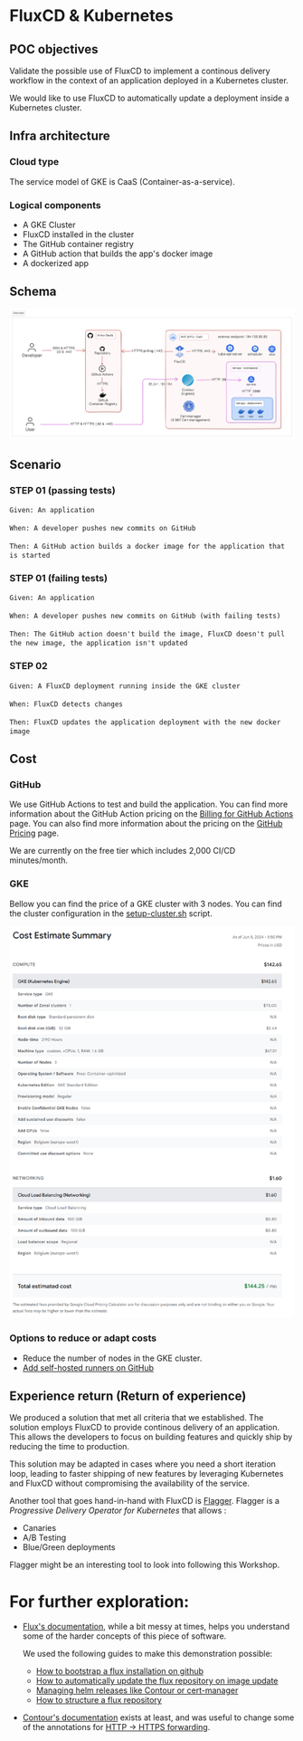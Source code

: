 # FluxCD & Kubernetes

## POC objectives

Validate the possible use of FluxCD to implement a continous delivery workflow in the context of an application deployed in a Kubernetes cluster.

We would like to use FluxCD to automatically update a deployment inside a Kubernetes cluster.

## Infra architecture

### Cloud type

The service model of GKE is CaaS (Container-as-a-service).

### Logical components

- A GKE Cluster
- FluxCD installed in the cluster
- The GitHub container registry
- A GitHub action that builds the app's docker image
- A dockerized app

## Schema

![Schema](./_images/schema.png)

## Scenario

### STEP 01 (passing tests)

```
Given: An application

When: A developer pushes new commits on GitHub

Then: A GitHub action builds a docker image for the application that is started
```

### STEP 01 (failing tests)

```
Given: An application

When: A developer pushes new commits on GitHub (with failing tests)

Then: The GitHub action doesn't build the image, FluxCD doesn't pull the new image, the application isn't updated
```

### STEP 02

```
Given: A FluxCD deployment running inside the GKE cluster

When: FluxCD detects changes

Then: FluxCD updates the application deployment with the new docker image
```

## Cost

### GitHub

We use GitHub Actions to test and build the application. You can find more information about the GitHub Action pricing on the [Billing for GitHub Actions](https://docs.github.com/en/billing/managing-billing-for-github-actions/about-billing-for-github-actions) page. You can also find more information about the pricing on the [GitHub Pricing](https://github.com/pricing) page.

We are currently on the free tier which includes 2,000 CI/CD minutes/month.

### GKE

Bellow you can find the price of a GKE cluster with 3 nodes. You can find the cluster configuration in the [setup-cluster.sh](./scripts/setup-cluster.sh) script.

![GKE Cost Estimate Summary](./_images/gke_cost_estimate.png)

### Options to reduce or adapt costs

- Reduce the number of nodes in the GKE cluster.
- [Add self-hosted runners on GitHub](https://docs.github.com/en/actions/hosting-your-own-runners/managing-self-hosted-runners/about-self-hosted-runners)

## Experience return (Return of experience)

We produced a solution that met all criteria that we established. The solution employs FluxCD to provide continous delivery of an application. This allows the developers to focus on building features and quickly ship by reducing the time to production.

This solution may be adapted in cases where you need a short iteration loop, leading to faster shipping of new features by leveraging Kubernetes and FluxCD without compromising the availability of the service.

Another tool that goes hand-in-hand with FluxCD is [Flagger](https://flagger.app/). Flagger is a _Progressive Delivery Operator for Kubernetes_ that allows :

- Canaries
- A/B Testing
- Blue/Green deployments

Flagger might be an interesting tool to look into following this Workshop.


# For further exploration:
- [Flux's documentation](https://fluxcd.io/flux/), while a bit messy at times, helps you understand some of the harder concepts of this piece of software.
    
    We used the following guides to make this demonstration possible:
    - [How to bootstrap a flux installation on github](https://fluxcd.io/flux/installation/bootstrap/github/)
    - [How to automatically update the flux repository on image update](https://fluxcd.io/flux/guides/image-update/)
    - [Managing helm releases like Contour or cert-manager](https://fluxcd.io/flux/guides/helmreleases/)
    - [How to structure a flux repository](https://fluxcd.io/flux/guides/repository-structure/)

- [Contour's documentation](https://projectcontour.io/) exists at least, and was useful to change some of the annotations for [HTTP -> HTTPS forwarding](https://projectcontour.io/docs/main/config/annotations/).